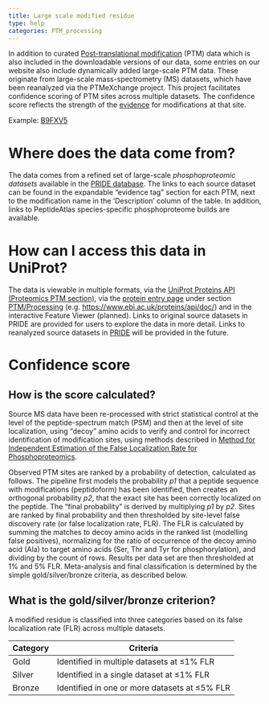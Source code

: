 ```yaml
---
title: Large scale modified residue
type: help
categories: PTM_processing
---
```


In addition to curated [Post-translational modification](https://www.uniprot.org/help/post-translational_modification) (PTM) data which is also included in the downloadable versions of our data, some entries on our website also include dynamically added large-scale PTM data. These originate from large-scale mass-spectrometry (MS) datasets, which have been reanalyzed via the PTMeXchange project. This project facilitates confidence scoring of PTM sites across multiple datasets. The confidence score reflects the strength of the [evidence](https://www.uniprot.org/help/evidences) for modifications at that site. 

Example: [B9FXV5](https://www.uniprot.org/uniprotkb/B9FXV5/entry#ptm_processing)

# Where does the data come from?

The data comes from a refined set of large-scale *phosphoproteomic datasets* available in the [PRIDE database](https://www.ebi.ac.uk/pride/). The links to each source dataset can be found in the expandable “evidence tag” section for each PTM, next to the modification name in the ‘Description’ column of the table. In addition, links to PeptideAtlas species-specific phosphoproteome builds are available.

# How can I access this data in UniProt?

The data is viewable in multiple formats, via the [UniProt Proteins API (Proteomics PTM section)](https://www.ebi.ac.uk/proteins/api/doc/), via the [protein entry page](https://www.uniprot.org/help/explore_uniprotkb_entry) under section [PTM/Processing](https://www.uniprot.org/help/ptm_processing_section) (e.g. https://www.ebi.ac.uk/proteins/api/doc/) and in the interactive Feature Viewer (planned). Links to original source datasets in PRIDE are provided for users to explore the data in more detail. Links to reanalyzed source datasets in [PRIDE](https://www.ebi.ac.uk/pride/) will be provided in the future.


# Confidence score

## How is the score calculated?
Source MS data have been re-processed with strict statistical control at the level of the peptide-spectrum match (PSM) and then at the level of site localization, using “decoy” amino acids to verify and control for incorrect identification of modification sites, using methods described in [Method for Independent Estimation of the False Localization Rate for Phosphoproteomics](https://pubs.acs.org/doi/full/10.1021/acs.jproteome.1c00827).

Observed PTM sites are ranked by a probability of detection, calculated as follows. The pipeline first models the probability *p1* that a peptide sequence with modifications (peptidoform) has been identified, then creates an orthogonal probability *p2*, that the exact site has been correctly localized on the peptide. The “final probability” is derived by multiplying *p1* by *p2*. Sites are ranked by final probability and then thresholded by site-level false discovery rate (or false localization rate, FLR). The FLR is calculated by summing the matches to decoy amino acids in the ranked list (modelling false positives), normalizing for the ratio of occurrence of the decoy amino acid (Ala) to target amino acids (Ser, Thr and Tyr for phosphorylation), and dividing by the count of rows. Results per data set are then thresholded at 1% and 5% FLR. Meta-analysis and final classification is determined by the simple gold/silver/bronze criteria, as described below.

## What is the gold/silver/bronze criterion?

A modified residue is classified into three categories based on its false localization rate (FLR) across multiple datasets.

| Category | Criteria                                      |
|----------|-----------------------------------------------|
| Gold     | Identified in multiple datasets at ≤1% FLR    |
| Silver   | Identified in a single dataset at ≤1% FLR     |
| Bronze   | Identified in one or more datasets at ≤5% FLR |
